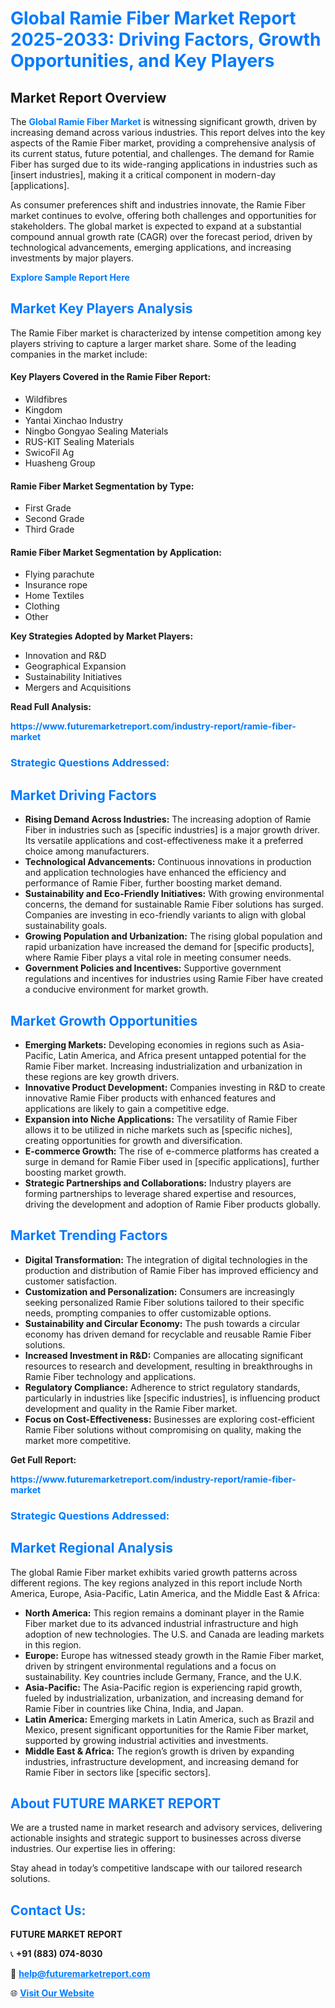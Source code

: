<h1 style="color: #007BFF;">Global Ramie Fiber Market Report 2025-2033: Driving Factors, Growth Opportunities, and Key Players</h1>

<section id="overview">
<h2>Market Report Overview</h2>
<p>The <a href="https://www.futuremarketreport.com/industry-report/ramie-fiber-market" style="color: #007BFF; text-decoration: none;"><strong>Global Ramie Fiber Market</strong></a> is witnessing significant growth, driven by increasing demand across various industries. This report delves into the key aspects of the Ramie Fiber market, providing a comprehensive analysis of its current status, future potential, and challenges. The demand for Ramie Fiber has surged due to its wide-ranging applications in industries such as [insert industries], making it a critical component in modern-day [applications].</p>
<p>As consumer preferences shift and industries innovate, the Ramie Fiber market continues to evolve, offering both challenges and opportunities for stakeholders. The global market is expected to expand at a substantial compound annual growth rate (CAGR) over the forecast period, driven by technological advancements, emerging applications, and increasing investments by major players.</p>
</section>

<section id="overview">
<p><a href="https://www.futuremarketreport.com/request-sample/reportId=52770" style="color: #007BFF; text-decoration: none;"><strong>Explore Sample Report Here</strong></a></p>
</section>

<section id="key-players">
<h2 style="color: #007BFF;">Market Key Players Analysis</h2>
<p>The Ramie Fiber market is characterized by intense competition among key players striving to capture a larger market share. Some of the leading companies in the market include:</p>
<h4>Key Players Covered in the Ramie Fiber Report:</h4>
<ul><li>Wildfibres</li><li>Kingdom</li><li>Yantai Xinchao Industry</li><li>Ningbo Gongyao Sealing Materials</li><li>RUS-KIT Sealing Materials</li><li>SwicoFil Ag</li><li>Huasheng Group</li></ul>
<h4>Ramie Fiber Market Segmentation by Type:</h4>
<ul><li>First Grade</li><li>Second Grade</li><li>Third Grade</li></ul>

<h4>Ramie Fiber Market Segmentation by Application:</h4>
<ul><li>Flying parachute</li><li>Insurance rope</li><li>Home Textiles</li><li>Clothing</li><li>Other</li></ul>
<p><strong>Key Strategies Adopted by Market Players:</strong></p>
<ul>
<li>Innovation and R&D</li>
<li>Geographical Expansion</li>
<li>Sustainability Initiatives</li>
<li>Mergers and Acquisitions</li>
</ul>
</section>

<section>
<p><strong>Read Full Analysis: </strong></p><a href="https://www.futuremarketreport.com/industry-report/ramie-fiber-market" style="color: #007BFF; text-decoration: none;"><strong>https://www.futuremarketreport.com/industry-report/ramie-fiber-market</strong></a>
<h3 style="color: #007BFF;">Strategic Questions Addressed:</h3>
</section>

<section id="driving-factors">
<h2 style="color: #007BFF;">Market Driving Factors</h2>
<ul>
<li><strong>Rising Demand Across Industries:</strong> The increasing adoption of Ramie Fiber in industries such as [specific industries] is a major growth driver. Its versatile applications and cost-effectiveness make it a preferred choice among manufacturers.</li>
<li><strong>Technological Advancements:</strong> Continuous innovations in production and application technologies have enhanced the efficiency and performance of Ramie Fiber, further boosting market demand.</li>
<li><strong>Sustainability and Eco-Friendly Initiatives:</strong> With growing environmental concerns, the demand for sustainable Ramie Fiber solutions has surged. Companies are investing in eco-friendly variants to align with global sustainability goals.</li>
<li><strong>Growing Population and Urbanization:</strong> The rising global population and rapid urbanization have increased the demand for [specific products], where Ramie Fiber plays a vital role in meeting consumer needs.</li>
<li><strong>Government Policies and Incentives:</strong> Supportive government regulations and incentives for industries using Ramie Fiber have created a conducive environment for market growth.</li>
</ul>
</section>

<section id="growth-opportunities">
<h2 style="color: #007BFF;">Market Growth Opportunities</h2>
<ul>
<li><strong>Emerging Markets:</strong> Developing economies in regions such as Asia-Pacific, Latin America, and Africa present untapped potential for the Ramie Fiber market. Increasing industrialization and urbanization in these regions are key growth drivers.</li>
<li><strong>Innovative Product Development:</strong> Companies investing in R&D to create innovative Ramie Fiber products with enhanced features and applications are likely to gain a competitive edge.</li>
<li><strong>Expansion into Niche Applications:</strong> The versatility of Ramie Fiber allows it to be utilized in niche markets such as [specific niches], creating opportunities for growth and diversification.</li>
<li><strong>E-commerce Growth:</strong> The rise of e-commerce platforms has created a surge in demand for Ramie Fiber used in [specific applications], further boosting market growth.</li>
<li><strong>Strategic Partnerships and Collaborations:</strong> Industry players are forming partnerships to leverage shared expertise and resources, driving the development and adoption of Ramie Fiber products globally.</li>
</ul>
</section>

<section id="trending-factors">
<h2 style="color: #007BFF;">Market Trending Factors</h2>
<ul>
<li><strong>Digital Transformation:</strong> The integration of digital technologies in the production and distribution of Ramie Fiber has improved efficiency and customer satisfaction.</li>
<li><strong>Customization and Personalization:</strong> Consumers are increasingly seeking personalized Ramie Fiber solutions tailored to their specific needs, prompting companies to offer customizable options.</li>
<li><strong>Sustainability and Circular Economy:</strong> The push towards a circular economy has driven demand for recyclable and reusable Ramie Fiber solutions.</li>
<li><strong>Increased Investment in R&D:</strong> Companies are allocating significant resources to research and development, resulting in breakthroughs in Ramie Fiber technology and applications.</li>
<li><strong>Regulatory Compliance:</strong> Adherence to strict regulatory standards, particularly in industries like [specific industries], is influencing product development and quality in the Ramie Fiber market.</li>
<li><strong>Focus on Cost-Effectiveness:</strong> Businesses are exploring cost-efficient Ramie Fiber solutions without compromising on quality, making the market more competitive.</li>
</ul>
</section>

<section>
<p><strong>Get Full Report: </strong></p><a href="https://www.futuremarketreport.com/industry-report/ramie-fiber-market" style="color: #007BFF; text-decoration: none;"><strong>https://www.futuremarketreport.com/industry-report/ramie-fiber-market</strong></a>
<h3 style="color: #007BFF;">Strategic Questions Addressed:</h3>
</section>


<section id="regional-analysis">
<h2 style="color: #007BFF;">Market Regional Analysis</h2>
<p>The global Ramie Fiber market exhibits varied growth patterns across different regions. The key regions analyzed in this report include North America, Europe, Asia-Pacific, Latin America, and the Middle East & Africa:</p>
<ul>
<li><strong>North America:</strong> This region remains a dominant player in the Ramie Fiber market due to its advanced industrial infrastructure and high adoption of new technologies. The U.S. and Canada are leading markets in this region.</li>
<li><strong>Europe:</strong> Europe has witnessed steady growth in the Ramie Fiber market, driven by stringent environmental regulations and a focus on sustainability. Key countries include Germany, France, and the U.K.</li>
<li><strong>Asia-Pacific:</strong> The Asia-Pacific region is experiencing rapid growth, fueled by industrialization, urbanization, and increasing demand for Ramie Fiber in countries like China, India, and Japan.</li>
<li><strong>Latin America:</strong> Emerging markets in Latin America, such as Brazil and Mexico, present significant opportunities for the Ramie Fiber market, supported by growing industrial activities and investments.</li>
<li><strong>Middle East & Africa:</strong> The region’s growth is driven by expanding industries, infrastructure development, and increasing demand for Ramie Fiber in sectors like [specific sectors].</li>
</ul>
</section>

<footer>
<h2 style="color: #007BFF;">About FUTURE MARKET REPORT</h2>
<p>We are a trusted name in market research and advisory services, delivering actionable insights and strategic support to businesses across diverse industries. Our expertise lies in offering:</p>

<p>Stay ahead in today’s competitive landscape with our tailored research solutions.</p>

<h2 style="color: #007BFF;">Contact Us:</h2>
<p><strong>FUTURE MARKET REPORT</strong></p>
<p>📞 <strong>+91 (883) 074-8030</strong></p>
<p>📧 <strong><a href="mailto:help@futuremarketreport.com" style="color: #007BFF;">help@futuremarketreport.com</a></strong></p>
<p>🌐 <strong><a href="https://www.futuremarketreport.com/" style="color: #007BFF;">Visit Our Website</a></strong></p>
</footer>